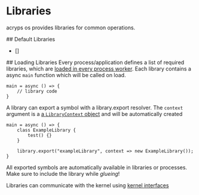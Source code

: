 # Libraries
acryps os provides libraries for common operations.

## Default Libraries
- []

## Loading Libraries
Every process/application defines a list of required libraries, which are [loaded in every process worker](../process/lifecycle.md).
Each library contains a async `main` function which will be called on load.
```
main = async () => {
	// library code
}
```

A library can export a symbol with a library.export resolver. The `context` argument is a [a `LibraryContext` object](../../source/system/include/library.d.ts) and will be automatically created
```
main = async () => {
	class ExampleLibrary {
		test() {}
	}

	library.export("exampleLibrary", context => new ExampleLibrary());
}
```

All exported symbols are automatically available in libraries or processes. Make sure to include the library while *glueing*!

Libraries can communicate with the kernel using [kernel interfaces](kernel.md)